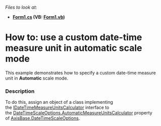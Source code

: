 <!-- default file list -->
*Files to look at*:

* **[Form1.cs](./CS/CustomDateTimeMeasureUnitSample/Form1.cs) (VB: [Form1.vb](./VB/CustomDateTimeMeasureUnitSample/Form1.vb))**
<!-- default file list end -->
# How to: use a custom date-time measure unit in automatic scale mode


This example demonstrates how to specify a custom date-time measure unit in <strong>Automatic</strong> scale mode.


<h3>Description</h3>

To do this, assign an object of a class implementing the&nbsp;<a href="https://documentation.devexpress.com/#corelibraries/clsDevExpressXtraChartsIDateTimeMeasureUnitsCalculatortopic">IDateTimeMeasureUnitsCalculator</a>&nbsp;interface to the&nbsp;<a href="https://documentation.devexpress.com/#corelibraries/DevExpressXtraChartsDateTimeScaleOptions_AutomaticMeasureUnitsCalculatortopic">DateTimeScaleOptions.AutomaticMeasureUnitsCalculator</a>&nbsp;property of&nbsp;<a href="https://documentation.devexpress.com/#CoreLibraries/DevExpressXtraChartsAxisBase_DateTimeScaleOptionstopic">AxisBase.DateTimeScaleOptions</a>.

<br/>


